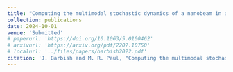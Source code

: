 ```yaml
---
title: "Computing the multimodal stochastic dynamics of a nanobeam in a viscous fluid"
collection: publications
date: 2024-10-01
venue: 'Submitted'
# paperurl: 'https://doi.org/10.1063/5.0100462'
# arxivurl: 'https://arxiv.org/pdf/2207.10750'
# localurl: '../files/papers/barbish2022.pdf'
citation: 'J. Barbish and M. R. Paul, "Computing the multimodal stochastic dynamics of a nanobeam in a viscous fluid" <i>Submitted</i>, Oct. 2024.'
---
```

